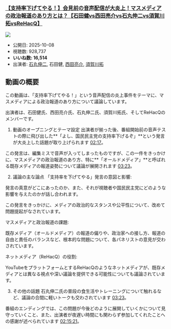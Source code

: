 ### [【支持率下げてやる！】会見前の音声配信が大炎上！マスメディアの政治報道のあり方とは？【石田健vs西田亮介vs石丸伸二vs須賀川拓vsReHacQ】](https://www.youtube.com/watch?v=0BV-ZkN2Q8o)
[![](https://img.youtube.com/vi/0BV-ZkN2Q8o/sddefault.jpg)](https://www.youtube.com/watch?v=0BV-ZkN2Q8o)
-   公開日: 2025-10-08
-   視聴数: 928,737
-   **いいね数: 16,514**
-   出演者: [石丸伸二](/rehacq_fan/people/石丸伸二 "wikilink"), 石田健, [西田亮介](/rehacq_fan/people/西田亮介 "wikilink"), [須賀川拓](/rehacq_fan/people/須賀川拓 "wikilink")


## 動画の概要

この動画は、「支持率下げてやる！」という音声配信の炎上事件をテーマに、マスメディアによる政治報道のあり方について議論しています。

出演者は、石田健氏、西田亮介氏、石丸伸二氏、須賀川拓氏、そしてReHacQのメンバーです。

1. 動画のオープニングとテーマ設定
出演者が揃った後、番組開始前の音声テストの際に飛び出した**「よし、国民民主党の支持率下げるぞ」**という発言が大炎上した話題が取り上げられます [02:17](https://www.youtube.com/watch?v=0BV-ZkN2Q8o&t=137s)。

この発言は、編集ミスで音声が入ってしまったものですが、この一件をきっかけに、マスメディアの政治報道のあり方、特に**「オールドメディア」**と呼ばれる既存メディアの報道姿勢について議論が展開されます [03:23](https://www.youtube.com/watch?v=0BV-ZkN2Q8o&t=203s)。

2. 議論の主な論点
「支持率を下げてやる」発言の意図と影響:

発言の真意がどこにあったのか、また、それが視聴者や国民民主党にどのような影響を与えたのかが話し合われます。

この発言をきっかけに、メディアの政治的なスタンスや公平性について、改めて問題提起がなされています。

マスメディアと政治報道の課題:

既存メディア（オールドメディア）の報道の偏りや、政治家への接し方、報道の自由と責任のバランスなど、根本的な問題について、各パネリストの意見が交わされています。

ネットメディア（ReHacQ）の役割:

YouTubeをプラットフォームとするReHacQのようなネットメディアが、既存メディアとは異なる視点や深い議論を提供できる可能性についても議論されています。

3. その他の話題
石丸伸二氏の普段の食生活やトレーニングについて触れるなど、議論の合間に軽いトークも交わされています [03:23](https://www.youtube.com/watch?v=0BV-ZkN2Q8o&t=203s)。

番組のエンディングでは、この問題が今後どのように展開していくかについて見守っていくこと、また、出演者が夜遅い時間にも関わらず参加してくれたことへの感謝が述べられています [02:15:21](https://www.youtube.com/watch?v=0BV-ZkN2Q8o&t=8121s)。
